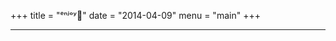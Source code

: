 +++
title = "ᵉⁿʲᵒʸ🎤"
date = "2014-04-09"
menu = "main"
+++

---
<br>

<meting-js auto="http://music.163.com/playlist?id=5378474235" list-folded=false></meting-js>
